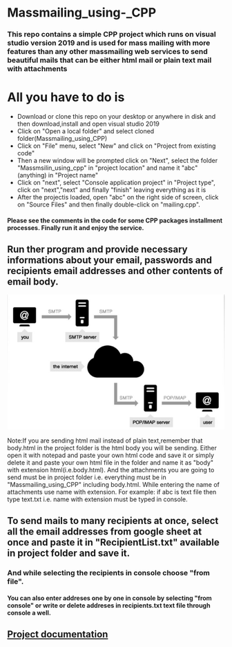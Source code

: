 # Massmailing_using-_CPP

### This repo contains a simple CPP project which runs on visual studio version 2019 and is used for mass mailing with more features than any other massmailing web services to send beautiful mails that can be either html mail or plain text mail with attachments

# All you have to do is
* Download or clone this repo on your desktop or anywhere in disk and then download,install and open visual studio 2019
* Click on "Open a local folder" and  select cloned folder(Massmailing_using_CPP)
* Click on "File" menu, select "New" and click on "Project from existing code"
* Then a new window will be prompted click on "Next", select the folder "Massmsilin_using_cpp" in "project location" and name it "abc"(anything) in "Project name"
* Click on "next", select "Console application project" in "Project type", click on "next","next" and finally "finish" leaving everything as it is
* After the projectis loaded, open "abc" on the right side of screen, click on "Source Files" and then finally double-click on "mailing.cpp".

#### Please see the comments in the code for some CPP packages installment processes. Finally run it and enjoy the service.

## Run ther program and provide necessary informations about your email, passwords and recipients email addresses and other contents of email body.

![SMTP Behind It](SMTP.jpg)

Note:If you are sending html mail instead of plain text,remember that body.html in the project folder is the html body you will be sending. Either open it with notepad 
and paste your own html code  and save it or simply delete it and paste your own html file in the folder and name it as "body" with extension html(i.e.body.html). And the attachments you are going to send must be in project folder i.e. everything must be in "Massmailing_using_CPP" including body.html. While entering the name of attachments use name with extension. For example: if abc is text file then type text.txt i.e. name with extension must be typed in console.

## To send mails to many recipients at once, select all the email addresses from google sheet at once and paste it in "RecipientList.txt" available in project folder and save it.
### And while selecting the recipients in console choose "from file".
#### You can also enter addreses one by one in console by selecting "from console" or write or delete addreses in recipients.txt text file through console a well.
## [Project documentation](https://drive.google.com/file/d/1dvX7T9Eyu5Y3x6eKJ802dMMlWOXToesS/view?usp=sharing)
